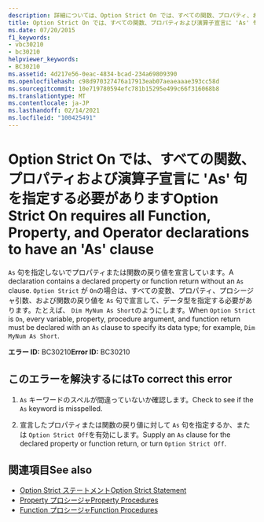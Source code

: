 ```yaml
---
description: 詳細については、Option Strict On では、すべての関数、プロパティ、および演算子の宣言に ' As ' 句を指定する必要があります
title: Option Strict On では、すべての関数、プロパティおよび演算子宣言に 'As' 句を指定する必要があります
ms.date: 07/20/2015
f1_keywords:
- vbc30210
- bc30210
helpviewer_keywords:
- BC30210
ms.assetid: 4d217e56-0eac-4834-bcad-234a69809390
ms.openlocfilehash: c98d970327476a17913eab07aeaeaaae393cc58d
ms.sourcegitcommit: 10e719780594efc781b15295e499c66f316068b8
ms.translationtype: MT
ms.contentlocale: ja-JP
ms.lasthandoff: 02/14/2021
ms.locfileid: "100425491"
---
```

# <a name="option-strict-on-requires-all-function-property-and-operator-declarations-to-have-an-as-clause"></a><span data-ttu-id="7e5d4-103">Option Strict On では、すべての関数、プロパティおよび演算子宣言に 'As' 句を指定する必要があります</span><span class="sxs-lookup"><span data-stu-id="7e5d4-103">Option Strict On requires all Function, Property, and Operator declarations to have an 'As' clause</span></span>

<span data-ttu-id="7e5d4-104">`As` 句を指定しないでプロパティまたは関数の戻り値を宣言しています。</span><span class="sxs-lookup"><span data-stu-id="7e5d4-104">A declaration contains a declared property or function return without an `As` clause.</span></span> <span data-ttu-id="7e5d4-105">`Option Strict` が `On`の場合は、すべての変数、プロパティ、プロシージャ引数、および関数の戻り値を `As` 句で宣言して、データ型を指定する必要があります。たとえば、 `Dim MyNum As Short`のようにします。</span><span class="sxs-lookup"><span data-stu-id="7e5d4-105">When `Option Strict` is `On`, every variable, property, procedure argument, and function return must be declared with an `As` clause to specify its data type; for example, `Dim MyNum As Short`.</span></span>  
  
 <span data-ttu-id="7e5d4-106">**エラー ID:** BC30210</span><span class="sxs-lookup"><span data-stu-id="7e5d4-106">**Error ID:** BC30210</span></span>  
  
## <a name="to-correct-this-error"></a><span data-ttu-id="7e5d4-107">このエラーを解決するには</span><span class="sxs-lookup"><span data-stu-id="7e5d4-107">To correct this error</span></span>  
  
1. <span data-ttu-id="7e5d4-108">`As` キーワードのスペルが間違っていないか確認します。</span><span class="sxs-lookup"><span data-stu-id="7e5d4-108">Check to see if the `As` keyword is misspelled.</span></span>  
  
2. <span data-ttu-id="7e5d4-109">宣言したプロパティまたは関数の戻り値に対して `As` 句を指定するか、または `Option Strict Off`を有効にします。</span><span class="sxs-lookup"><span data-stu-id="7e5d4-109">Supply an `As` clause for the declared property or function return, or turn `Option Strict Off`.</span></span>  
  
## <a name="see-also"></a><span data-ttu-id="7e5d4-110">関連項目</span><span class="sxs-lookup"><span data-stu-id="7e5d4-110">See also</span></span>

- [<span data-ttu-id="7e5d4-111">Option Strict ステートメント</span><span class="sxs-lookup"><span data-stu-id="7e5d4-111">Option Strict Statement</span></span>](../language-reference/statements/option-strict-statement.md)
- [<span data-ttu-id="7e5d4-112">Property プロシージャ</span><span class="sxs-lookup"><span data-stu-id="7e5d4-112">Property Procedures</span></span>](../programming-guide/language-features/procedures/property-procedures.md)
- [<span data-ttu-id="7e5d4-113">Function プロシージャ</span><span class="sxs-lookup"><span data-stu-id="7e5d4-113">Function Procedures</span></span>](../programming-guide/language-features/procedures/function-procedures.md)

